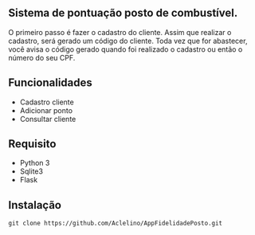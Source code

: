 ## Sistema de pontuação posto de combustível. 

O primeiro passo é fazer o cadastro do cliente. Assim que realizar o cadastro, será gerado um código do cliente. Toda vez que for abastecer, você avisa o código gerado quando foi realizado o cadastro ou então o número do seu CPF.

## Funcionalidades

* Cadastro cliente
* Adicionar ponto
* Consultar cliente


## Requisito

- Python 3
- Sqlite3
- Flask

## Instalação 
~~~
git clone https://github.com/Aclelino/AppFidelidadePosto.git

